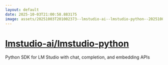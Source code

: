 ```yaml
---
layout: default
date: 2025-10-03T21:00:58.883175
image: assets/20251003T201002373--lmstudio-ai--lmstudio-python--20251003T201050699--cropped.png
---
```


# [lmstudio-ai/lmstudio-python](https://github.com/lmstudio-ai/lmstudio-python)

Python SDK for LM Studio with chat, completion, and embedding APIs
